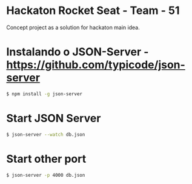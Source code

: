 # Hackaton Rocket Seat - Team - 51
  Concept project as a solution for hackaton main idea.


# Instalando o JSON-Server - https://github.com/typicode/json-server
```sh
$ npm install -g json-server
```

# Start JSON Server
```sh
$ json-server --watch db.json
```

# Start other port 
```sh
$ json-server -p 4000 db.json
```


